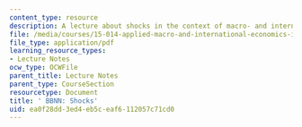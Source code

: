 ```yaml
---
content_type: resource
description: A lecture about shocks in the context of macro- and international economics.
file: /media/courses/15-014-applied-macro-and-international-economics-ii-spring-2016/ea0f28dd3ed4eb5ceaf6112057c71cd0_MIT15_014S16_L6Argentina.pdf
file_type: application/pdf
learning_resource_types:
- Lecture Notes
ocw_type: OCWFile
parent_title: Lecture Notes
parent_type: CourseSection
resourcetype: Document
title: ' BBNN: Shocks'
uid: ea0f28dd-3ed4-eb5c-eaf6-112057c71cd0
---
```

